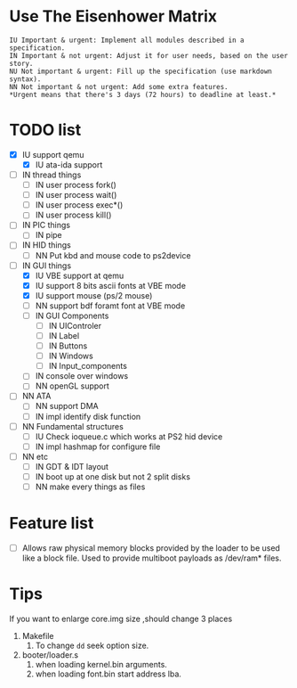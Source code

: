 # Use The Eisenhower Matrix
    IU Important & urgent: Implement all modules described in a specification.
    IN Important & not urgent: Adjust it for user needs, based on the user story.
    NU Not important & urgent: Fill up the specification (use markdown syntax).
    NN Not important & not urgent: Add some extra features.
    *Urgent means that there's 3 days (72 hours) to deadline at least.*

# TODO list
- [x] IU support qemu
    - [x] IU ata-ida support

- [ ] IN thread things
    - [ ] IN user process fork()
  - [ ] IN user process wait()
  - [ ] IN user process exec*()
  - [ ] IN user process kill()

- [ ] IN PIC things
    - [ ] IN pipe

- [ ] IN HID things
  - [ ] NN Put kbd and mouse code to ps2device

- [ ] IN GUI things
  - [x] IU VBE support at qemu
  - [x] IU support 8 bits ascii fonts at VBE mode 
  - [x] IU support mouse (ps/2 mouse)
  - [ ] NN support bdf foramt font at VBE mode
  - [ ] IN GUI Components
    - [ ] IN UIControler
    - [ ] IN Label
    - [ ] IN Buttons
    - [ ] IN Windows
    - [ ] IN Input_components
  - [ ] IN console over windows
  - [ ] NN openGL support

- [ ] NN ATA
    - [ ] NN support DMA
  - [ ] IN impl identify disk function

- [ ] NN Fundamental structures
    - [ ] IU Check ioqueue.c which works at PS2 hid device
  - [ ] IN impl hashmap for configure file

- [ ] NN etc
  - [ ] IN GDT & IDT layout
  - [ ] IN boot up at one disk but not 2 split disks
  - [ ] NN make every things as files

# Feature list
  - [ ] Allows raw physical memory blocks provided by the loader to be used like a block file. Used to provide multiboot payloads as /dev/ram* files.


# Tips

If you want to enlarge core.img size ,should change 3 places
1. Makefile
   1. To change `dd` seek option size.
2. booter/loader.s
   1. when loading kernel.bin arguments.
   2. when loading font.bin start address lba.

